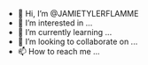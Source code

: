 - 👋 Hi, I’m @JAMIETYLERFLAMME
- 👀 I’m interested in ...
- 🌱 I’m currently learning ...
- 💞️ I’m looking to collaborate on ...
- 📫 How to reach me ...

<!---
JAMIETYLERFLAMME/JAMIETYLERFLAMME is a ✨ special ✨ repository because its `README.md` (this file) appears on your GitHub profile.
You can click the Preview link to take a look at your changes.
--->
